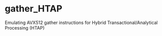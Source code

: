 # gather_HTAP
Emulating AVX512 gather instructions for Hybrid Transactional/Analytical Processing (HTAP)
